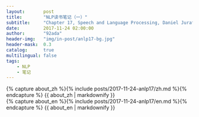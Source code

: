 ```yaml
---
layout:       post
title:        "NLP读书笔记（一）"
subtitle:     "Chapter 17, Speech and Language Processing, Daniel Jurafsky & James H. Martin"
date:         2017-11-24 02:00:00
author:       "92ada"
header-img:   "img/in-post/anlp17-bg.jpg"
header-mask:  0.3
catalog:      true
multilingual: false
tags:
    - NLP
    - 笔记
---
```


<!-- Chinese Version -->
<div class="zh post-container">
    {% capture about_zh %}{% include posts/2017-11-24-anlp17/zh.md %}{% endcapture %}
    {{ about_zh | markdownify }}
</div>

<!-- English Version -->
<div class="en post-container">
    {% capture about_en %}{% include posts/2017-11-24-anlp17/en.md %}{% endcapture %}
    {{ about_en | markdownify }}
</div>
